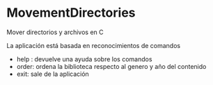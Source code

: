 # MovementDirectories
Mover directorios y archivos en C

La aplicación está basada en reconocimientos de comandos
* help : devuelve una ayuda sobre los comandos
* order: ordena la biblioteca respecto al genero y año del contenido
* exit: sale de la aplicación
